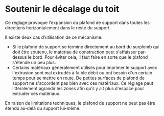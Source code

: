 Soutenir le décalage du toit
====
Ce réglage provoque l'expansion du plafond de support dans toutes les directions horizontalement dans le reste du support.

Il existe deux cas d'utilisation de ce mécanisme.
* Si le plafond de support se termine directement au bord du surplomb qui doit être soutenu, le matériau de construction peut s'affaisser par-dessus le bord. Pour éviter cela, il faut faire en sorte que le plafond s'étende un peu plus.
* Certains matériaux généralement utilisés pour imprimer le support avec l'extrusion sont mal extrudés à faible débit ou ont besoin d'un certain temps pour se mettre en route. De petites surfaces de plafond de support ne s'accordent pas bien avec ces matériaux. Ce réglage peut littéralement agrandir les zones afin qu'il y ait plus d'espace pour extruder ces matériaux.

En raison de limitations techniques, le plafond de support ne peut pas être étendu au-delà du support lui-même.
